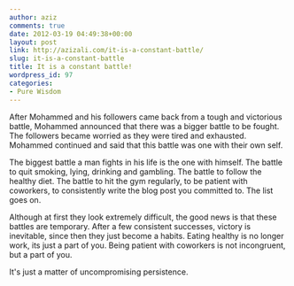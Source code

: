 ```yaml
---
author: aziz
comments: true
date: 2012-03-19 04:49:38+00:00
layout: post
link: http://azizali.com/it-is-a-constant-battle/
slug: it-is-a-constant-battle
title: It is a constant battle!
wordpress_id: 97
categories:
- Pure Wisdom
---
```


After Mohammed and his followers came back from a tough and victorious battle, Mohammed announced that there was a bigger battle to be fought. The followers became worried as they were tired and exhausted. Mohammed continued and said that this battle was one with their own self.

The biggest battle a man fights in his life is the one with himself.
The battle to quit smoking, lying, drinking and gambling. The battle to follow the healthy diet. The battle to hit the gym regularly, to be patient with coworkers, to consistently write the blog post you committed to. The list goes on.

Although at first they look extremely difficult, the good news is that these battles are temporary. After a few consistent successes, victory is inevitable, since then they just become a habits. Eating healthy is no longer work, its just a part of you. Being patient with coworkers is not incongruent, but a part of you.

It's just a matter of uncompromising persistence.
